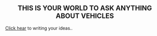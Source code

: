 <html>
<body>
 <style>
<p>{
  background-image: url('car1.jpg');
}
</style>
<h2 align="center"bgcolor="blue">THIS IS YOUR WORLD TO ASK ANYTHING ABOUT VEHICLES</h2>
<p><a href="https://vandikkaryam.github.io/Comments.github.io/">Click hear</a> to writing your ideas..</p>
</body>
</html>

